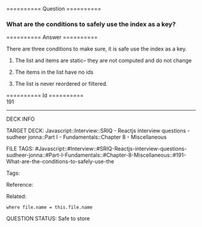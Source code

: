 ========== Question ==========  

### What are the conditions to safely use the index as a key?  

========== Answer ==========  

There are three conditions to make sure, it is safe use the index as a key.

1.  The list and items are static– they are not computed and do not change

2.  The items in the list have no ids

3.  The list is never reordered or filtered.

========== Id ==========  
191

---

DECK INFO

TARGET DECK: Javascript::Interview::SRIQ - Reactjs interview questions - sudheer jonna::Part I - Fundamentals::Chapter 8 - Miscellaneous

FILE TAGS: #Javascript::#Interview::#SRIQ-Reactjs-interview-questions-sudheer-jonna::#Part-I-Fundamentals::#Chapter-8-Miscellaneous::#191-What-are-the-conditions-to-safely-use-the

Tags:

Reference:

Related:

```dataview
where file.name = this.file.name
```

QUESTION STATUS: Safe to store

